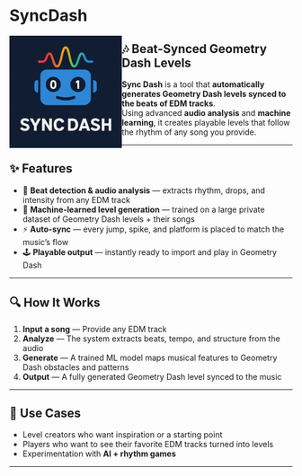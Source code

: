 # SyncDash  
<a href="url">
  <img src="https://github.com/fIuffy/SyncDash/blob/main/syncdash.png" align="left" height="200" width="200">
</a>  


## 🎶 Beat-Synced Geometry Dash Levels  

**Sync Dash** is a tool that **automatically generates Geometry Dash levels synced to the beats of EDM tracks**.  
Using advanced **audio analysis** and **machine learning**, it creates playable levels that follow the rhythm of any song you provide.  

---

## ✨ Features  
- 🎵 **Beat detection & audio analysis** — extracts rhythm, drops, and intensity from any EDM track  
- 🧠 **Machine-learned level generation** — trained on a large private dataset of Geometry Dash levels + their songs  
- ⚡ **Auto-sync** — every jump, spike, and platform is placed to match the music’s flow  
- 🕹️ **Playable output** — instantly ready to import and play in Geometry Dash  

---

## 🔍 How It Works  
1. **Input a song** — Provide any EDM track  
2. **Analyze** — The system extracts beats, tempo, and structure from the audio  
3. **Generate** — A trained ML model maps musical features to Geometry Dash obstacles and patterns  
4. **Output** — A fully generated Geometry Dash level synced to the music  

---

## 🎯 Use Cases  
- Level creators who want inspiration or a starting point  
- Players who want to see their favorite EDM tracks turned into levels  
- Experimentation with **AI + rhythm games**  

---
